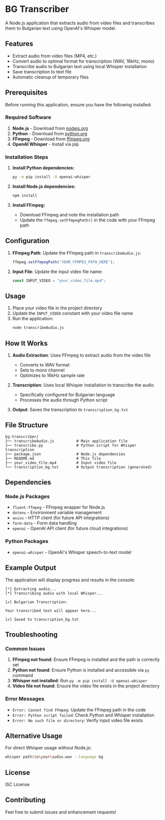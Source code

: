 # BG Transcriber

A Node.js application that extracts audio from video files and transcribes them to Bulgarian text using OpenAI's Whisper model.

## Features

- Extract audio from video files (MP4, etc.)
- Convert audio to optimal format for transcription (WAV, 16kHz, mono)
- Transcribe audio to Bulgarian text using local Whisper installation
- Save transcription to text file
- Automatic cleanup of temporary files

## Prerequisites

Before running this application, ensure you have the following installed:

### Required Software

1. **Node.js** - Download from [nodejs.org](https://nodejs.org/)
2. **Python** - Download from [python.org](https://www.python.org/)
3. **FFmpeg** - Download from [ffmpeg.org](https://ffmpeg.org/)
4. **OpenAI Whisper** - Install via pip

### Installation Steps

1. **Install Python dependencies:**
   ```bash
   py -m pip install -U openai-whisper
   ```

2. **Install Node.js dependencies:**
   ```bash
   npm install
   ```

3. **Install FFmpeg:**
   - Download FFmpeg and note the installation path
   - Update the `ffmpeg.setFfmpegPath()` in the code with your FFmpeg path

## Configuration

1. **FFmpeg Path**: Update the FFmpeg path in `transcribeAudio.js`:
   ```javascript
   ffmpeg.setFfmpegPath('YOUR_FFMPEG_PATH_HERE');
   ```

2. **Input File**: Update the input video file name:
   ```javascript
   const INPUT_VIDEO = "your_video_file.mp4";
   ```

## Usage

1. Place your video file in the project directory
2. Update the `INPUT_VIDEO` constant with your video file name
3. Run the application:
   ```bash
   node transcribeAudio.js
   ```

## How It Works

1. **Audio Extraction**: Uses FFmpeg to extract audio from the video file
   - Converts to WAV format
   - Sets to mono channel
   - Optimizes to 16kHz sample rate

2. **Transcription**: Uses local Whisper installation to transcribe the audio
   - Specifically configured for Bulgarian language
   - Processes the audio through Python script

3. **Output**: Saves the transcription to `transcription_bg.txt`

## File Structure

```
bg-transcriber/
├── transcribeAudio.js          # Main application file
├── transcribe.py               # Python script for Whisper transcription
├── package.json                # Node.js dependencies
├── README.md                   # This file
├── your_video_file.mp4         # Input video file
└── transcription_bg.txt        # Output transcription (generated)
```

## Dependencies

### Node.js Packages
- `fluent-ffmpeg` - FFmpeg wrapper for Node.js
- `dotenv` - Environment variable management
- `axios` - HTTP client (for future API integrations)
- `form-data` - Form data handling
- `openai` - OpenAI API client (for future cloud integrations)

### Python Packages
- `openai-whisper` - OpenAI's Whisper speech-to-text model

## Example Output

The application will display progress and results in the console:

```
[*] Extracting audio...
[*] Transcribing audio with local Whisper...

[✔] Bulgarian Transcription:

Your transcribed text will appear here...

[✔] Saved to transcription_bg.txt
```

## Troubleshooting

### Common Issues

1. **FFmpeg not found**: Ensure FFmpeg is installed and the path is correctly set
2. **Python not found**: Ensure Python is installed and accessible via `py` command
3. **Whisper not installed**: Run `py -m pip install -U openai-whisper`
4. **Video file not found**: Ensure the video file exists in the project directory

### Error Messages

- `Error: Cannot find FFmpeg`: Update the FFmpeg path in the code
- `Error: Python script failed`: Check Python and Whisper installation
- `Error: No such file or directory`: Verify input video file exists

## Alternative Usage

For direct Whisper usage without Node.js:
```bash
whisper path\to\your\audio.wav --language bg
```

## License

ISC License

## Contributing

Feel free to submit issues and enhancement requests!